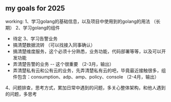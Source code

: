 
## my goals for 2025

working:
1、学习golang的基础信息，以及项目中使用到的golang的用法  （长期）
2、学习golang的组件
  - 待定
3、学习告警业务
  - 搞清楚数据流转 （可以找接入同事确认）
  - 搞清楚维度服务，这个必须十分熟悉，业务功能，代码部署等等，以及可以开发功能
  - 弄清楚告警的业务 -- 这个很重要 （2-3月，输出）  
  - 弄清楚私有云和公有云的业务，先弄清楚私有云的吧，毕竟最近接触很多，组件包含：consumption、adp、amp、policy、console （2-4月，输出）


4、问题排查，思考方式，累加日常中遇到的问题，多关心整体架构，和他人遇到的问题，多思考